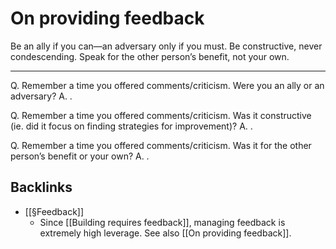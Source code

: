 # On providing feedback
Be an ally if you can—an adversary only if you must. 
Be constructive, never condescending. 
Speak for the other person’s benefit, not your own.

---

Q. Remember a time you offered comments/criticism. Were you an ally or an adversary?
A. .

Q. Remember a time you offered comments/criticism. Was it constructive (ie. did it focus on finding strategies for improvement)?
A. . 

Q. Remember a time you offered comments/criticism. Was it for the other person’s benefit or your own?
A. .

## Backlinks
* [[§Feedback]]
	* Since [[Building requires feedback]], managing feedback is extremely high leverage. See also [[On providing feedback]]. 

<!-- #p1 -->

<!-- {BearID:846B815E-657A-491D-9075-6D009DD878AB-3653-00000970B73FC742} -->
